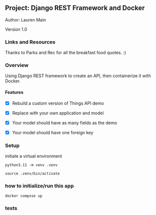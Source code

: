 ## Project: Django REST Framework and Docker

Author: Lauren Main

Version 1.0

### Links and Resources

Thanks to Parks and Rec for all the breakfast food quotes. :)

### Overview

Using Django REST framework to create an API, then containerize it with Docker. 

#### Features

- [x] Rebuild a custom version of Things API demo
- [x] Replace with your own application and model
- [x] Your model should have as many fields as the demo
- [x] Your model should have one foreign key


### Setup

initiate a virtual environment

`python3.11 -m venv .venv`

`source .venv/bin/activate`

### how to initialize/run this app

`docker compose up`

### tests


